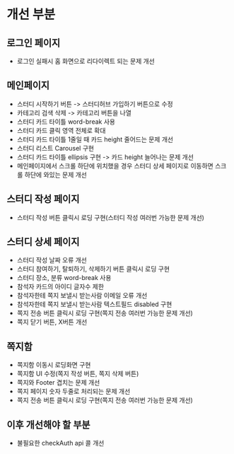 # 개선 부분

## 로그인 페이지
- 로그인 실패시 홈 화면으로 리다이렉트 되는 문제 개선

## 메인페이지
- 스터디 시작하기 버튼 -> 스터디허브 가입하기 버튼으로 수정
- 카테고리 검색 삭제 -> 카테고리 버튼을 나열
- 스터디 카드 타이틀 word-break 사용
- 스터디 카드 클릭 영역 전체로 확대
- 스터디 카드 타이틀 1줄일 때 카드 height 줄어드는 문제 개선
- 스터디 리스트 Carousel 구현
- 스터디 카드 타이틀 ellipsis 구현 -> 카드 height 늘어나는 문제 개선
- 메인페이지에서 스크롤 하단에 위치했을 경우 스터디 상세 페이지로 이동하면 스크롤 하단에 와있는 문제 개선

## 스터디 작성 페이지
- 스터디 작성 버튼 클릭시 로딩 구현(스터디 작성 여러번 가능한 문제 개선)

## 스터디 상세 페이지
- 스터디 작성 날짜 오류 개선
- 스터디 참여하기, 탈퇴하기, 삭제하기 버튼 클릭시 로딩 구현
- 스터디 장소, 분류 word-break 사용
- 참석자 카드의 아이디 글자수 제한
- 참석자한테 쪽지 보낼시 받는사람 이메일 오류 개선 
- 참석자한테 쪽지 보낼시 받는사람 텍스트필드 disabled 구현
- 쪽지 전송 버튼 클릭시 로딩 구현(쪽지 전송 여러번 가능한 문제 개선)
- 쪽지 닫기 버튼, X버튼 개선

## 쪽지함
- 쪽지함 이동시 로딩화면 구현
- 쪽지함 UI 수정(쪽지 작성 버튼, 쪽지 삭제 버튼)
- 쪽지와 Footer 겹치는 문제 개선
- 쪽지 페이지 숫자 두줄로 처리되는 문제 개선
- 쪽지 전송 버튼 클릭시 로딩 구현(쪽지 전송 여러번 가능한 문제 개선)

## 이후 개선해야 할 부분
- 불필요한 checkAuth api 콜 개선 
